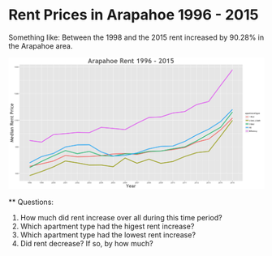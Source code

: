 Rent Prices in Arapahoe 1996 - 2015
================

Something like: Between the 1998 and the 2015 rent increased by 90.28% in the Arapahoe area.

![](../images/arapahoe.png)

\*\* Questions:

1.  How much did rent increase over all during this time period?
2.  Which apartment type had the higest rent increase?
3.  Which apartment type had the lowest rent increase?
4.  Did rent decrease? If so, by how much?
